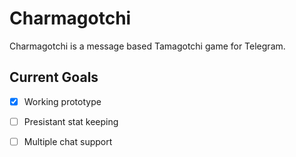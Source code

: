 # Charmagotchi

Charmagotchi is a message based Tamagotchi game for Telegram. 

## Current Goals
- [x] Working prototype 
- [ ] Presistant stat keeping
- [ ]  Multiple chat support


 
